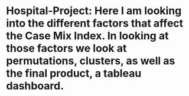 # Hospital-Project: Here I am looking into the different factors that affect the Case Mix Index. In looking at those factors we look at permutations, clusters, as well as the final product, a tableau dashboard.
